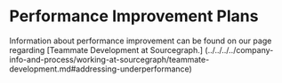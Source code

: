 # Performance Improvement Plans

Information about performance improvement can be found on our page regarding [Teammate Development at Sourcegraph.] (../../../../company-info-and-process/working-at-sourcegraph/teammate-development.md#addressing-underperformance)
